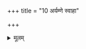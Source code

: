 +++
title = "10 अर्यम्णे स्वाहा"

+++


<details><summary>मूलम्</summary>

अ॒र्य॒म्णे स्वाहा॒ फल्गु॑नीभ्या॒ँ॒ स्वाहा॑ , प॒शुभ्य॒स्स्वाहा॑ ॥35॥
</details>